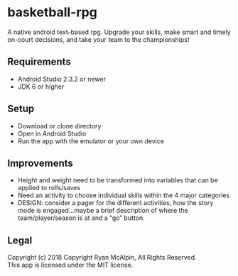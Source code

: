 # basketball-rpg
A native android text-based rpg. Upgrade your skills, make smart and timely on-court decisions, and take your team to the championships!

## Requirements
* Android Studio 2.3.2 or newer
* JDK 6 or higher

## Setup
* Download or clone directory
* Open in Android Studio
* Run the app with the emulator or your own device

## Improvements
* Height and weight need to be transformed into variables that can be applied to rolls/saves
* Need an activity to choose individual skills within the 4 major categories
* DESIGN: consider a pager for the different activities, how the story mode is engaged...maybe a brief description of where the team/player/season is at and a “go” button.


## Legal
Copyright (c) 2018 Copyright Ryan McAlpin, All Rights Reserved.<br>
This app is licensed under the MIT license.
